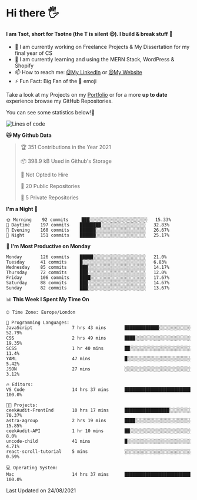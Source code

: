 # Hi there :raised_hand_with_fingers_splayed:
#### I am Tsot, short for Tsotne (the T is silent :wink:). I build & break stuff :space_invader:
- :telescope: I am currently working on Freelance Projects & My Dissertation for my final year of CS
- :seedling: I am currently learning and using the MERN Stack, WordPress & Shopify
- :mailbox: How to reach me: [@My LinkedIn](https://www.linkedin.com/in/tsotne-gvadzabia/) or [@My Website](https://tsotnegvadzabia.me/contact)
- :zap: Fun Fact: Big Fan of the :space_invader: emoji

Take a look at my Projects on my [Portfolio](https://tsotne.co.uk/) or for a more **up to date** experience browse my GitHub Repositories.

You can see some statistics below!:space_invader:
<!--START_SECTION:waka-->
![Lines of code](https://img.shields.io/badge/From%20Hello%20World%20I%27ve%20Written-3.5%20million%20lines%20of%20code-blue)

**🐱 My Github Data** 

> 🏆 351 Contributions in the Year 2021
 > 
> 📦 398.9 kB Used in Github's Storage 
 > 
> 🚫 Not Opted to Hire
 > 
> 📜 20 Public Repositories 
 > 
> 🔑 5 Private Repositories  
 > 
**I'm a Night 🦉** 

```text
🌞 Morning    92 commits     ███░░░░░░░░░░░░░░░░░░░░░░   15.33% 
🌆 Daytime    197 commits    ████████░░░░░░░░░░░░░░░░░   32.83% 
🌃 Evening    160 commits    ██████░░░░░░░░░░░░░░░░░░░   26.67% 
🌙 Night      151 commits    ██████░░░░░░░░░░░░░░░░░░░   25.17%

```
📅 **I'm Most Productive on Monday** 

```text
Monday       126 commits    █████░░░░░░░░░░░░░░░░░░░░   21.0% 
Tuesday      41 commits     █░░░░░░░░░░░░░░░░░░░░░░░░   6.83% 
Wednesday    85 commits     ███░░░░░░░░░░░░░░░░░░░░░░   14.17% 
Thursday     72 commits     ███░░░░░░░░░░░░░░░░░░░░░░   12.0% 
Friday       106 commits    ████░░░░░░░░░░░░░░░░░░░░░   17.67% 
Saturday     88 commits     ███░░░░░░░░░░░░░░░░░░░░░░   14.67% 
Sunday       82 commits     ███░░░░░░░░░░░░░░░░░░░░░░   13.67%

```


📊 **This Week I Spent My Time On** 

```text
⌚︎ Time Zone: Europe/London

💬 Programming Languages: 
JavaScript               7 hrs 43 mins       █████████████░░░░░░░░░░░░   52.79% 
CSS                      2 hrs 49 mins       ████░░░░░░░░░░░░░░░░░░░░░   19.35% 
SCSS                     1 hr 40 mins        ██░░░░░░░░░░░░░░░░░░░░░░░   11.4% 
YAML                     47 mins             █░░░░░░░░░░░░░░░░░░░░░░░░   5.42% 
JSON                     27 mins             ░░░░░░░░░░░░░░░░░░░░░░░░░   3.12%

🔥 Editors: 
VS Code                  14 hrs 37 mins      █████████████████████████   100.0%

🐱‍💻 Projects: 
ceekAudit-FrontEnd       10 hrs 17 mins      █████████████████░░░░░░░░   70.37% 
astra-agroup             2 hrs 19 mins       ████░░░░░░░░░░░░░░░░░░░░░   15.85% 
ceekAudit-API            1 hr 10 mins        ██░░░░░░░░░░░░░░░░░░░░░░░   8.0% 
uncode-child             41 mins             █░░░░░░░░░░░░░░░░░░░░░░░░   4.71% 
react-scroll-tutorial    5 mins              ░░░░░░░░░░░░░░░░░░░░░░░░░   0.59%

💻 Operating System: 
Mac                      14 hrs 37 mins      █████████████████████████   100.0%

```


 Last Updated on 24/08/2021
<!--END_SECTION:waka-->
